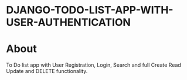 # DJANGO-TODO-LIST-APP-WITH-USER-AUTHENTICATION

# About
  To Do list app with User Registration, Login, Search and full Create Read Update and DELETE functionality.
  
  
